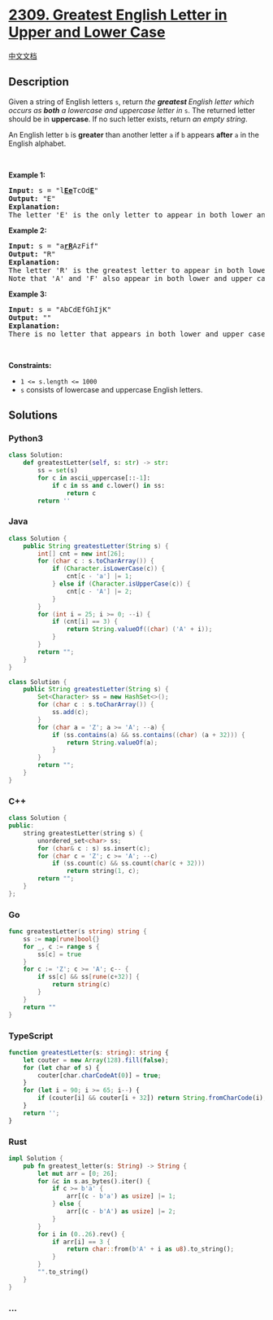 # [2309. Greatest English Letter in Upper and Lower Case](https://leetcode.com/problems/greatest-english-letter-in-upper-and-lower-case)

[中文文档](/solution/2300-2399/2309.Greatest%20English%20Letter%20in%20Upper%20and%20Lower%20Case/README.md)

## Description

<p>Given a string of English letters <code>s</code>, return <em>the <strong>greatest </strong>English letter which occurs as <strong>both</strong> a lowercase and uppercase letter in</em> <code>s</code>. The returned letter should be in <strong>uppercase</strong>. If no such letter exists, return <em>an empty string</em>.</p>

<p>An English letter <code>b</code> is <strong>greater</strong> than another letter <code>a</code> if <code>b</code> appears <strong>after</strong> <code>a</code> in the English alphabet.</p>

<p>&nbsp;</p>
<p><strong class="example">Example 1:</strong></p>

<pre>
<strong>Input:</strong> s = &quot;l<strong><u>Ee</u></strong>TcOd<u><strong>E</strong></u>&quot;
<strong>Output:</strong> &quot;E&quot;
<strong>Explanation:</strong>
The letter &#39;E&#39; is the only letter to appear in both lower and upper case.
</pre>

<p><strong class="example">Example 2:</strong></p>

<pre>
<strong>Input:</strong> s = &quot;a<strong><u>rR</u></strong>AzFif&quot;
<strong>Output:</strong> &quot;R&quot;
<strong>Explanation:</strong>
The letter &#39;R&#39; is the greatest letter to appear in both lower and upper case.
Note that &#39;A&#39; and &#39;F&#39; also appear in both lower and upper case, but &#39;R&#39; is greater than &#39;F&#39; or &#39;A&#39;.
</pre>

<p><strong class="example">Example 3:</strong></p>

<pre>
<strong>Input:</strong> s = &quot;AbCdEfGhIjK&quot;
<strong>Output:</strong> &quot;&quot;
<strong>Explanation:</strong>
There is no letter that appears in both lower and upper case.
</pre>

<p>&nbsp;</p>
<p><strong>Constraints:</strong></p>

<ul>
	<li><code>1 &lt;= s.length &lt;= 1000</code></li>
	<li><code>s</code> consists of lowercase and uppercase English letters.</li>
</ul>

## Solutions

<!-- tabs:start -->

### **Python3**

```python
class Solution:
    def greatestLetter(self, s: str) -> str:
        ss = set(s)
        for c in ascii_uppercase[::-1]:
            if c in ss and c.lower() in ss:
                return c
        return ''
```

### **Java**

```java
class Solution {
    public String greatestLetter(String s) {
        int[] cnt = new int[26];
        for (char c : s.toCharArray()) {
            if (Character.isLowerCase(c)) {
                cnt[c - 'a'] |= 1;
            } else if (Character.isUpperCase(c)) {
                cnt[c - 'A'] |= 2;
            }
        }
        for (int i = 25; i >= 0; --i) {
            if (cnt[i] == 3) {
                return String.valueOf((char) ('A' + i));
            }
        }
        return "";
    }
}
```

```java
class Solution {
    public String greatestLetter(String s) {
        Set<Character> ss = new HashSet<>();
        for (char c : s.toCharArray()) {
            ss.add(c);
        }
        for (char a = 'Z'; a >= 'A'; --a) {
            if (ss.contains(a) && ss.contains((char) (a + 32))) {
                return String.valueOf(a);
            }
        }
        return "";
    }
}
```

### **C++**

```cpp
class Solution {
public:
    string greatestLetter(string s) {
        unordered_set<char> ss;
        for (char& c : s) ss.insert(c);
        for (char c = 'Z'; c >= 'A'; --c)
            if (ss.count(c) && ss.count(char(c + 32)))
                return string(1, c);
        return "";
    }
};
```

### **Go**

```go
func greatestLetter(s string) string {
	ss := map[rune]bool{}
	for _, c := range s {
		ss[c] = true
	}
	for c := 'Z'; c >= 'A'; c-- {
		if ss[c] && ss[rune(c+32)] {
			return string(c)
		}
	}
	return ""
}
```

### **TypeScript**

```ts
function greatestLetter(s: string): string {
    let couter = new Array(128).fill(false);
    for (let char of s) {
        couter[char.charCodeAt(0)] = true;
    }
    for (let i = 90; i >= 65; i--) {
        if (couter[i] && couter[i + 32]) return String.fromCharCode(i);
    }
    return '';
}
```

### **Rust**

```rust
impl Solution {
    pub fn greatest_letter(s: String) -> String {
        let mut arr = [0; 26];
        for &c in s.as_bytes().iter() {
            if c >= b'a' {
                arr[(c - b'a') as usize] |= 1;
            } else {
                arr[(c - b'A') as usize] |= 2;
            }
        }
        for i in (0..26).rev() {
            if arr[i] == 3 {
                return char::from(b'A' + i as u8).to_string();
            }
        }
        "".to_string()
    }
}
```

### **...**

```

```

<!-- tabs:end -->
